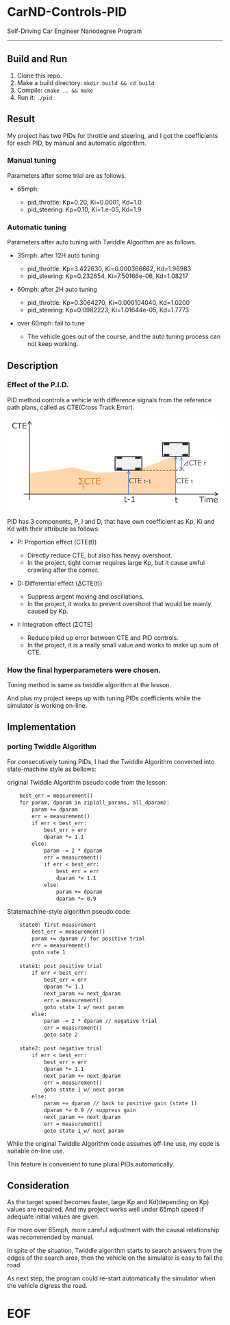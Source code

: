 # CarND-Controls-PID
Self-Driving Car Engineer Nanodegree Program

---

## Build and Run

1. Clone this repo.
2. Make a build directory: `mkdir build && cd build`
3. Compile: `cmake .. && make`
4. Run it: `./pid`. 


## Result

My project has two PIDs for throttle and steering, and I got the coefficients for each PID, by manual and automatic algorithm.

### Manual tuning

Parameters after some trial are as follows.

- 65mph:

  - pid_throttle: Kp=0.20, Ki=0.0001, Kd=1.0
  - pid_steering: Kp=0.10, Ki=1.e-05, Kd=1.9

### Automatic tuning

Parameters after auto tuning with Twiddle Algorithm are as follows.

- 35mph: after 12H auto tuning

  - pid_throttle: Kp=3.422630, Ki=0.000366662, Kd=1.96983
  - pid_steering: Kp=0.232654, Ki=7.50166e-06, Kd=1.08217

- 60mph: after 2H auto tuning

  - pid_throttle: Kp=0.3064270, Ki=0.000104040, Kd=1.0200
  - pid_steering: Kp=0.0982223, Ki=1.01644e-05, Kd=1.7773

- over 60mph: fail to tune

  - The vehicle goes out of the course, and the auto tuning process can not keep working.


## Description

### Effect of the P.I.D.

PID method controls a vehicle with difference signals from the reference path plans, called as CTE(Cross Track Error).

<img width=600 src="img/PID_CTE.png">

PID has 3 components, P, I and D,
that have own coefficient as Kp, Ki and Kd with their attribute as follows:

- P: Proportion effect (CTE(t))

  - Directly reduce CTE, but also has heavy overshoot.
  - In the project, tight corner requires large Kp, but it cause awful crawling after the corner.

- D: Differential effect (ΔCTE(t))

  - Suppress argent moving and oscillations.
  - In the project, it works to prevent overshoot that would be mainly caused by Kp.

- I: Integration effect (ΣCTE)

  - Reduce piled up error between CTE and PID controls.
  - In the project, it is a really small value and works to make up sum of CTE.


### How the final hyperparameters were chosen.

Tuning method is same as twiddle algorithm at the lesson.

And plus my project keeps up with tuning PIDs coefficients while the simulator is working on-line.

## Implementation

### porting Twiddle Algorithm

For consecutively tuning PIDs,
I had the Twiddle Algorithm converted into state-machine style as bellows:

original Twiddle Algorithm pseudo code from the lesson:

        best_err = measurement()
        for param, dparam in zip(all_params, all_dparam):
            param += dparam
            err = measurement()
            if err < best_err:
                best_err = err
                dparam *= 1.1
            else:
                param -= 2 * dparam
                err = measurement()
                if err < best_err:
                    best_err = err
                    dparam *= 1.1
                else:
                    param += dparam
                    dparam *= 0.9


Statemachine-style algorithm pseudo code:
    
        state0: first measurement
            best_err = measurement()
            param += dparam // for positive trial
            err = measurement()
            goto sate 1
        
        state1: post positive trial
            if err < best_err:
                best_err = err
                dparam *= 1.1
                next_param += next_dparam
                err = measurement()
                goto state 1 w/ next param
            else:
                param -= 2 * dparam // negative trial
                err = measurement()
                goto sate 2
        
        state2: post negative trial
            if err < best_err:
                best_err = err
                dparam *= 1.1
                next_param += next_dparam
                err = measurement()
                goto state 1 w/ next param
            else:
                param += dparam // back to positive gain (state 1)
                dparam *= 0.9 // suppress gain
                next_param += next_dparam
                err = measurement()
                goto state 1 w/ next param


While the original Twiddle Algorithm code assumes off-line use,
my code is suitable on-line use.

This feature is convenient to tune plural PIDs automatically.


## Consideration

As the target speed becomes faster,
large Kp and Kd(depending on Kp) values are required.
And my project works well under 65mph speed if adequate initial values are given.

For more over 65mph, more careful adjustment with the causal relationship was recommended by manual.

In spite of the situation,
Twiddle algorithm starts to search answers from the edges of the search area,
then the vehicle on the simulator is easy to fail the road.

As next step,
the program could re-start automatically the simulator when the vehicle digress the road.


# EOF
